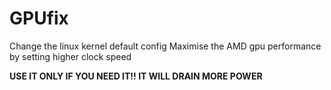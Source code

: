 # GPUfix
Change the linux kernel default config
Maximise the AMD gpu performance by setting higher clock speed

**USE IT ONLY IF YOU NEED IT!!
IT WILL DRAIN MORE POWER**
